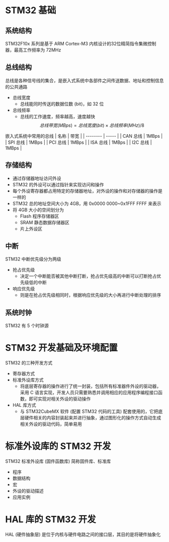 # STM32 基础
## 系统结构
STM32F10x 系列是基于 ARM Cortex-M3 内核设计的32位精简指令集微控制器，最高工作频率为 72MHz

## 总线结构
总线是各种信号线的集合，是嵌入式系统中各部件之间传送数据、地址和控制信息的公共通路

- 总线宽度
  - 总线能同时传送的数据位数 (bit)，如 32 位
- 总线频率
  - 总线的工作速度，频率越高，速度越快
$$
总线带宽 (MBps)= 总线宽度 (bit)\times 总线频率 (MHz)/8
$$

嵌入式系统中常用的总线
| 名称     | 带宽  |
| -------- | ----- |
| CAN 总线 | 1MBps |
| SPI 总线 | 1MBps |
| PCI 总线 | 1MBps |
| ISA 总线 | 1MBps |
| I2C 总线 | 1MBps |

## 存储结构
- 通过存储器地址访问外设
- STM32 的外设可以通过指针来实现访问和操作
- 每个外设寄存器都占用特定的存储器地址，对外设的操作和对存储器的操作是一样的
- STM32 总的地址空间大小为 4GB，用 0x0000 0000~0x1FFF FFFF 来表示
- 将 4GB 大小的空间划分为
  - Flash 程序存储器区
  - SRAM 静态数据存储器区
  - 片上外设区

## 中断
STM32 中断优先级分为两级
- 抢占优先级
  - 决定一个中断能否被其他中断打断，抢占优先级高的中断可以打断抢占优先级低的中断
- 响应优先级
  - 则是在抢占优先级相同时，根据响应优先级的大小再进行中断处理的排序

## 系统时钟
STM32 有 5 个时钟源

# STM32 开发基础及环境配置
STM32 的三种开发方式
- 寄存器方式
- 标准外设库方式
  - 将底层寄存器的操作进行了统一封装，包括所有标准器件外设的驱动器，采用 C 语言实现，开发人员只需要熟悉并调用相应的应用程序编程接口函数，即可实现对相关外设的驱动操作
- HAL 库方式
  - 与 STM32CubeMX 软件 (配置 STM32 代码的工具) 配套使用的，它把底层硬件相关的内容封装起来并进行抽象，通过图形化的操作方式自动生成相关外设的驱动代码，简单易用

# 标准外设库的 STM32 开发
STM32 标准外设库 (固件函数库) 简称固件库、标准库
- 程序
- 数据结构
- 宏
- 外设的驱动描述
- 应用实例

# HAL 库的 STM32 开发
HAL (硬件抽象层) 是位于内核与硬件电路之间的接口层，其目的是将硬件抽象化